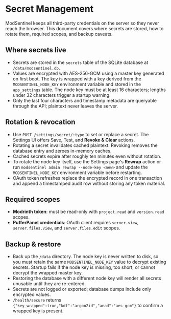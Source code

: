 # Secret Management

ModSentinel keeps all third-party credentials on the server so they never reach the browser.
This document covers where secrets are stored, how to rotate them, required scopes, and backup caveats.

## Where secrets live

- Secrets are stored in the `secrets` table of the SQLite database at `/data/modsentinel.db`.
- Values are encrypted with AES-256-GCM using a master key generated on first boot. The key is wrapped with a key derived from the `MODSENTINEL_NODE_KEY` environment variable and stored in the `app_settings` table. The node key must be at least 16 characters; lengths under 32 characters trigger a startup warning.
- Only the last four characters and timestamp metadata are queryable through the API; plaintext never leaves the server.

## Rotation & revocation

- Use `POST /settings/secret/:type` to set or replace a secret. The Settings UI offers Save, Test, and **Revoke & Clear** actions.
- Rotating a secret invalidates cached plaintext. Revoking removes the database entry and zeroes in-memory caches.
- Cached secrets expire after roughly ten minutes even without rotation.
- To rotate the node key itself, use the Settings page's **Rewrap** action or run
  `modsentinel admin rewrap --node-key <new>` and update the
  `MODSENTINEL_NODE_KEY` environment variable before restarting.
- OAuth token refreshes replace the encrypted record in one transaction and append a timestamped audit row without storing any token material.

## Required scopes

- **Modrinth token**: must be read-only with `project.read` and `version.read` scopes.
- **PufferPanel credentials**: OAuth client requires `server.view`, `server.files.view`, and `server.files.edit` scopes.

## Backup & restore

- Back up the `/data` directory. The node key is never written to disk, so you must retain the same `MODSENTINEL_NODE_KEY` value to decrypt existing secrets. Startup fails if the node key is missing, too short, or cannot decrypt the wrapped master key.
- Restoring the database with a different node key will render all secrets unusable until they are re-entered.
- Secrets are not logged or exported; database dumps include only encrypted values.
- `/health/secure` returns `{"key_wrapped":true,"kdf":"argon2id","aead":"aes-gcm"}` to confirm a wrapped key is present.
